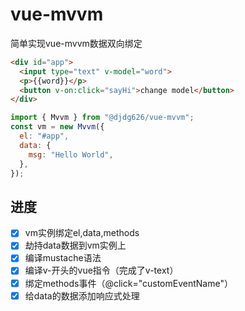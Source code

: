 # vue-mvvm

简单实现vue-mvvm数据双向绑定

```html
<div id="app">
  <input type="text" v-model="word">
  <p>{{word}}</p>
  <button v-on:click="sayHi">change model</button>
</div>
```

```js
import { Mvvm } from "@djdg626/vue-mvvm";
const vm = new Mvvm({
  el: "#app",
  data: {
    msg: "Hello World",
  },
});
```

## 进度

- [x] vm实例绑定el,data,methods
- [x] 劫持data数据到vm实例上
- [x] 编译mustache语法
- [x] 编译v-开头的vue指令（完成了v-text）
- [x] 绑定methods事件（@click="customEventName"）
- [x] 给data的数据添加响应式处理